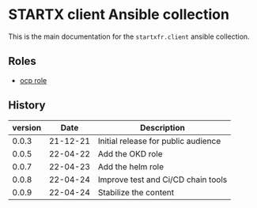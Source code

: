 # STARTX client Ansible collection

This is the main documentation for the `startxfr.client` ansible collection.

## Roles

- [ocp role](roles/ocp.md)

## History

| version | Date     | Description                         |
| ------- | -------- | ----------------------------------- |
| 0.0.3   | 21-12-21 | Initial release for public audience |
| 0.0.5   | 22-04-22 | Add the OKD role                    |
| 0.0.7   | 22-04-23 | Add the helm role                   |
| 0.0.8   | 22-04-24 | Improve test and Ci/CD chain tools  |
| 0.0.9   | 22-04-24 | Stabilize the content               |
